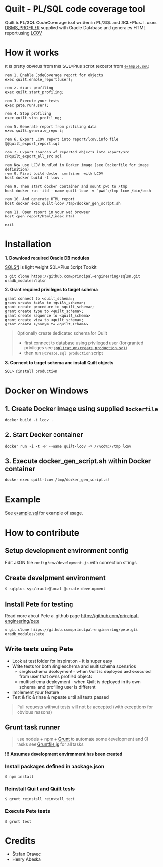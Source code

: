 # Quilt - PL/SQL code coverage tool

Quilt is PL/SQL CodeCoverage tool written in PL/SQL and SQL*Plus.
It uses [DBMS_PROFILER](http://docs.oracle.com/database/121/ARPLS/d_profil.htm#ARPLS039) supplied with Oracle Database and generates HTML report using [LCOV](http://ltp.sourceforge.net/coverage/lcov.php)

# How it works

It is pretty obvious from this SQL*Plus script (excerpt from [`example.sql`](example.sql))

````
rem 1. Enable CodeCoverage report for objects
exec quilt.enable_report(user);

rem 2. Start profiling
exec quilt.start_profiling;

rem 3. Execute your tests
exec pete.run(user);

rem 4. Stop profiling
exec quilt.stop_profiling;

rem 5. Generate report from profiling data
exec quilt.generate_report;

rem 6. Export LCOV report into report/lcov.info file
@@quilt_export_report.sql

rem 7. Export sources of reported objects into report/src
@@quilt_export_all_src.sql

rem Now use LCOV bundled in Docker image (see Dockerfile for image definition)
rem 8. First build docker container with LCOV
host docker build -t lcov .

rem 9. Then start docker container and mount pwd to /tmp
host docker run -itd --name quilt-lcov -v `pwd`:/tmp lcov /bin/bash

rem 10. And generate HTML report
host docker exec quilt-lcov /tmp/docker_gen_script.sh

rem 11. Open report in your web browser
host open report/html/index.html

exit
````

# Installation

**1. Download required Oracle DB modules**

[SQLSN](https://github.com/s-oravec/sqlsn) is light weight SQL*Plus Script Toolkit

````
$ git clone https://github.com/principal-engineering/sqlsn.git oradb_modules/sqlsn
````

**2. Grant required privileges to target schema**

````
grant connect to <quilt_schema>;  
grant create table to <quilt_schema>;
grant create procedure to <quilt_schema>;
grant create type to <quilt_schema>;
grant create sequence to <quilt_schema>;
grant create view to <quilt_schema>;
grant create synonym to <quilt_schema>
````

> Optionally create dedicated schema for Quilt
>
> * first connect to database using privileged user (for granted privileges see [`application/create_production.sql`](application/create_production.sql))
> * then run `@create.sql production` script 

**3. Connect to target schema and install Quilt objects**

````
SQL> @install production
````

# Docker on Windows

## 1. Create Docker image using supplied [`Dockerfile`](Dockerfile)

````
docker build -t lcov .
````
    
## 2. Start Docker container

````
docker run -i -t -P --name quilt-lcov -v //%cd%://tmp lcov
````
    
## 3. Execute docker_gen_script.sh within Docker container

````
docker exec quilt-lcov /tmp/docker_gen_script.sh
````
    
# Example

See [example.sql](example.sql) for example of usage.
    
# How to contribute

## Setup development environment config

Edit JSON file `config/env/development.js` with connection strings

## Create develpment environment

````
$ sqlplus sys/oracle@local @create development
````

## Install Pete for testing

Read more about Pete at github page
https://github.com/principal-engineering/pete

````
$ git clone https://github.com/principal-engineering/pete.git oradb_modules/pete
````

## Write tests using Pete

* Look at test folder for inspiration - it is super easy
* Write tests for both singleschema and multischema scenarios
    * singleschema deployment - when Quilt is deployed and executed from user that owns profiled objects
    * multischema deployment - when Quilt is deployed in its own schema, and profiling user  is different
* Implement your feature
* Test & fix & rinse & repeate until all tests passed

> Pull requests without tests will not be accepted (with exceptions for obvious reasons)

## Grunt task runner

> use nodejs + npm + [Grunt](http://gruntjs.com) to automate some development and CI tasks
> see [Gruntfile.js](Gruntfile.js) for all tasks

**!!! Assumes development environment has been created**

### Install packages defined in package.json

````
$ npm install
````

### Reinstall Quilt and Quilt tests

````
$ grunt reinstall reinstall_test
````

### Execute Pete tests

````
$ grunt test
````

# Credits

* Štefan Oravec
* Henry Abeska

